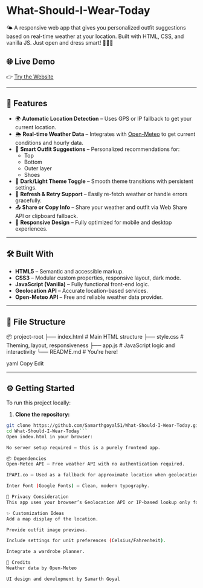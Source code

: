 # What-Should-I-Wear-Today
🌤️ A responsive web app that gives you personalized outfit suggestions based on real-time weather at your location. Built with HTML, CSS, and vanilla JS. Just open and dress smart! 👕🧥🌂

## 🌐 Live Demo

👉 [Try the Website](https://what-should-i-wear-today-inky.vercel.app/)

---

## 🧠 Features

- 🌍 **Automatic Location Detection** – Uses GPS or IP fallback to get your current location.
- 🌦️ **Real-time Weather Data** – Integrates with [Open-Meteo](https://open-meteo.com) to get current conditions and hourly data.
- 🧥 **Smart Outfit Suggestions** – Personalized recommendations for:
  - Top
  - Bottom
  - Outer layer
  - Shoes
- 🌙 **Dark/Light Theme Toggle** – Smooth theme transitions with persistent settings.
- 🔁 **Refresh & Retry Support** – Easily re-fetch weather or handle errors gracefully.
- 📤 **Share or Copy Info** – Share your weather and outfit via Web Share API or clipboard fallback.
- 📱 **Responsive Design** – Fully optimized for mobile and desktop experiences.

---

## 🛠️ Built With

- **HTML5** – Semantic and accessible markup.
- **CSS3** – Modular custom properties, responsive layout, dark mode.
- **JavaScript (Vanilla)** – Fully functional front-end logic.
- **Geolocation API** – Accurate location-based services.
- **Open-Meteo API** – Free and reliable weather data provider.

---

## 📁 File Structure

📦 project-root
├── index.html # Main HTML structure
├── style.css # Theming, layout, responsiveness
├── app.js # JavaScript logic and interactivity
└── README.md # You're here!

yaml
Copy
Edit

---

## ⚙️ Getting Started

To run this project locally:

1. **Clone the repository:**

```bash
git clone https://github.com/Samarthgoyal51/What-Should-I-Wear-Today.git
cd What-Should-I-Wear-Today```
Open index.html in your browser:

No server setup required – this is a purely frontend app.

📦 Dependencies
Open-Meteo API – Free weather API with no authentication required.

IPAPI.co – Used as a fallback for approximate location when geolocation fails.

Inter Font (Google Fonts) – Clean, modern typography.

🔐 Privacy Consideration
This app uses your browser’s Geolocation API or IP-based lookup only for weather detection. No location data is stored or shared externally.

✨ Customization Ideas
Add a map display of the location.

Provide outfit image previews.

Include settings for unit preferences (Celsius/Fahrenheit).

Integrate a wardrobe planner.

📣 Credits
Weather data by Open-Meteo

UI design and development by Samarth Goyal
